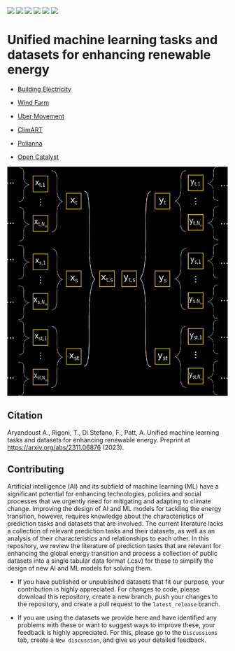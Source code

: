 <img src="https://img.shields.io/badge/Building_Electricity-ready-blue"/> <img src="https://img.shields.io/badge/Wind_Farm-ready-blue"/> <img src="https://img.shields.io/badge/Uber_Movement-ready-blue"/> <img src="https://img.shields.io/badge/ClimART-ready-blue"/> <img src="https://img.shields.io/badge/Open_Catalyst-ready-blue"/> <img src="https://img.shields.io/badge/Polianna-ready-blue"/>

# Unified machine learning tasks and datasets for enhancing renewable energy

* [Building Electricity](https://github.com/ArsamAryandoust/EnergyTransitionTasks/tree/master/datasets/BuildingElectricity)

* [Wind Farm](https://github.com/ArsamAryandoust/EnergyTransitionTasks/tree/master/datasets/WindFarm)

* [Uber Movement](https://github.com/ArsamAryandoust/EnergyTransitionTasks/tree/master/datasets/UberMovement)

* [ClimART](https://github.com/ArsamAryandoust/EnergyTransitionTasks/tree/master/datasets/ClimART)

* [Polianna](https://github.com/ArsamAryandoust/EnergyTransitionTasks/tree/master/datasets/Polianna)

* [Open Catalyst](https://github.com/ArsamAryandoust/EnergyTransitionTasks/tree/master/datasets/OpenCatalyst)


<img src="figures/unified_data_representation.png"/>


## Citation

Aryandoust A., Rigoni, T., Di Stefano, F., Patt, A. Unified machine learning tasks and datasets for enhancing renewable energy. Preprint at https://arxiv.org/abs/2311.06876 (2023).

## Contributing

Artificial intelligence (AI) and its subfield of machine learning (ML) have a
significant potential for enhancing technologies, policies and social processes
that we urgently need for mitigating and adapting to climate change. Improving the
design of AI and ML models for tackling the energy transition, however, requires
knowledge about the characteristics of prediction tasks and datasets that are involved.
The current literature lacks a collection of relevant prediction tasks and their
datasets, as well as an analysis of their characteristics and relationships to each
other. In this repository, we review the literature of prediction tasks that are
relevant for enhancing the global energy transition and process a collection of
public datasets into a single tabular data format (.csv) for these to simplify the
design of new AI and ML models for solving them.

* If you have published or unpublished datasets that fit our purpose, your 
contribution is highly appreciated. For changes to code, please download this 
repository, create a new branch, push your changes to the repository, and 
create a pull request to the `latest_release` branch.

* If you are using the datasets we provide here and have identified any 
problems with these or want to suggest ways to improve these, your feedback is 
highly appreciated. For this, please go to the `Discussions` tab, create a 
`New discussion`, and give us your detailed feedback.



